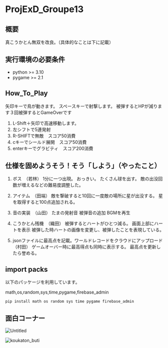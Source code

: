 # ProjExD_Groupe13

## 概要
真こうかとん無双を改良。（具体的なことは下に記載）


## 実行環境の必要条件
* python >= 3.10
* pygame >= 2.1


## How_To_Play
矢印キーで鳥が動きます。
スペースキーで射撃します。
被弾するとHPが減ります３回被弾するとGameOverです
1. L-Shift＋矢印で高速移動します。
2. 左シフトで5連発射
3. R-SHIFTで無敵　スコア50消費
4. cキーでシールド展開　スコア50消費
5. enterキーでグラビティ　スコア200消費

## 仕様を固めようそう！そう「しよう」（やったこと）
1. ボス　（若林）
    1分に一つ出現。
    おっきい。
    たくさん球を出す。
    敵の出没回数が増えるなどの難易度調整した。

3. アイテム　（田端）
   敵を撃破すると10回に一度敵の場所に星が出没する。
   星を取得すると100点追加される。

4. 音の実装　（山田）
    たまの発射音
    被弾音の追加
    BGMを再生

5. こうかとん残機　（織田）
    被弾するとハートがひとつ減る。
    画面上部にハートを表示
    被弾した時ハートの画像を変更し、被弾したことを表現している。

7. jsonファイルに最高点を記載。ワールドレコードをクラウドにアップロード　（村田）
ゲームオーバー時に最高得点も同時に表示する。
最高点を更新したら誉める。
       
## import packs
以下のパッケージを利用しています。

math,os,random,sys,time,pygame,firebase_admin

```
pip install math os random sys time pygame firebase_admin
```


## 面白コーナー
![Untitled](https://github.com/Drkoukichi/ProjExD_Groupe13/assets/78055680/2424b605-cac8-495b-bc84-ffc7c7468cb6)

![koukaton_buti](https://github.com/Drkoukichi/ProjExD_Groupe13/assets/78055680/081d0c61-2a5e-45c9-9358-cc6d40606326)



